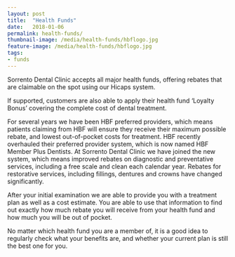 ```yaml
---
layout: post
title:  "Health Funds"
date:   2018-01-06
permalink: health-funds/
thumbnail-image: /media/health-funds/hbflogo.jpg
feature-image: /media/health-funds/hbflogo.jpg
tags: 
- funds
---
```


Sorrento Dental Clinic accepts all major health funds, offering rebates that are claimable on the spot using our Hicaps system.  

If supported, customers are also able to apply their health fund ‘Loyalty Bonus’ covering the complete cost of dental treatment.

For several years we have been HBF preferred providers, which means patients claiming from HBF will ensure they receive their maximum possible rebate, and lowest out-of-pocket costs for treatment. HBF recently overhauled their preferred provider system, which is now named HBF Member Plus Dentists. At Sorrento Dental Clinic we have joined the new system, which means improved rebates on diagnostic and preventative services, including a free scale and clean each calendar year. Rebates for restorative services, including fillings, dentures and crowns have changed significantly. 

After your initial examination we are able to provide you with a treatment plan as well as a cost estimate. You are able to use that information to find out exactly how much rebate you will receive from your health fund and how much you will be out of pocket.

No matter which health fund you are a member of, it is a good idea to regularly check what your benefits are, and whether your current plan is still the best one for you.
